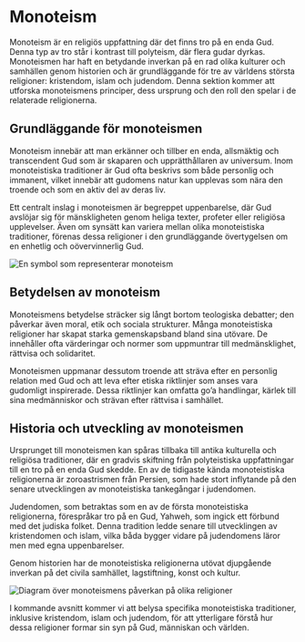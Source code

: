 # Monoteism

Monoteism är en religiös uppfattning där det finns tro på en enda Gud. Denna typ av tro står i kontrast till polyteism, där flera gudar dyrkas. Monoteismen har haft en betydande inverkan på en rad olika kulturer och samhällen genom historien och är grundläggande för tre av världens största religioner: kristendom, islam och judendom. Denna sektion kommer att utforska monoteismens principer, dess ursprung och den roll den spelar i de relaterade religionerna.

## Grundläggande för monoteismen

Monoteism innebär att man erkänner och tillber en enda, allsmäktig och transcendent Gud som är skaparen och upprätthållaren av universum. Inom monoteistiska traditioner är Gud ofta beskrivs som både personlig och immanent, vilket innebär att gudomens natur kan upplevas som nära den troende och som en aktiv del av deras liv.

Ett centralt inslag i monoteismen är begreppet uppenbarelse, där Gud avslöjar sig för mänskligheten genom heliga texter, profeter eller religiösa upplevelser. Även om synsätt kan variera mellan olika monoteistiska traditioner, förenas dessa religioner i den grundläggande övertygelsen om en enhetlig och oövervinnerlig Gud.

![En symbol som representerar monoteism](</courses/Religion ÅK 7/0 Trosuppfattningar och religioner/0.0 Monoteism/monoteism-symbol.png>)  

## Betydelsen av monoteism

Monoteismens betydelse sträcker sig långt bortom teologiska debatter; den påverkar även moral, etik och sociala strukturer. Många monoteistiska religioner har skapat starka gemenskapsband bland sina utövare. De innehåller ofta värderingar och normer som uppmuntrar till medmänsklighet, rättvisa och solidaritet.

Monoteismen uppmanar dessutom troende att sträva efter en personlig relation med Gud och att leva efter etiska riktlinjer som anses vara gudomligt inspirerade. Dessa riktlinjer kan omfatta go’a handlingar, kärlek till sina medmänniskor och strävan efter rättvisa i samhället.

## Historia och utveckling av monoteismen

Ursprunget till monoteismen kan spåras tillbaka till antika kulturella och religiösa traditioner, där en gradvis skiftning från polyteistiska uppfattningar till en tro på en enda Gud skedde. En av de tidigaste kända monoteistiska religionerna är zoroastrismen från Persien, som hade stort inflytande på den senare utvecklingen av monoteistiska tankegångar i judendomen. 

Judendomen, som betraktas som en av de första monoteistiska religionerna, förespråkar tro på en Gud, Yahweh, som ingick ett förbund med det judiska folket. Denna tradition ledde senare till utvecklingen av kristendomen och islam, vilka båda bygger vidare på judendomens läror men med egna uppenbarelser.

Genom historien har de monoteistiska religionerna utövat djupgående inverkan på det civila samhället, lagstiftning, konst och kultur. 

![Diagram över monoteismens påverkan på olika religioner](</courses/Religion ÅK 7/0 Trosuppfattningar och religioner/0.0 Monoteism/monoteism-paverkan.png>)  

I kommande avsnitt kommer vi att belysa specifika monoteistiska traditioner, inklusive kristendom, islam och judendom, för att ytterligare förstå hur dessa religioner formar sin syn på Gud, människan och världen.